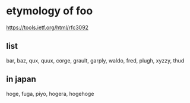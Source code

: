 # etymology of foo 
https://tools.ietf.org/html/rfc3092


list
--

bar, baz, qux, quux, corge, grault, garply, waldo, fred, plugh, xyzzy, thud



in japan
--

hoge, fuga, piyo, hogera, hogehoge
